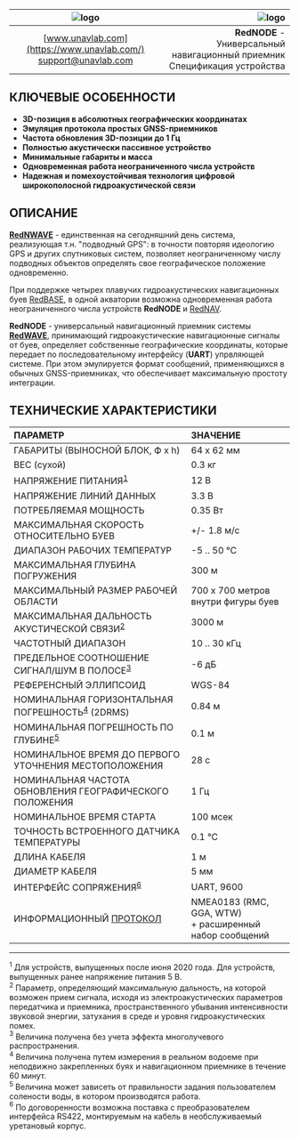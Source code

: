 | ![logo](https://ucnl.github.io/documentation/sm_logo.png) | ![logo](https://ucnl.github.io/documentation/def_modem_black.png) |
| :---: | ---: |
| [www.unavlab.com](https://www.unavlab.com/) <br/> [support@unavlab.com](mailto:support@unavlab.com) | **RedNODE** - Универсальный навигационный приемник <br/> Спецификация устройства |

## КЛЮЧЕВЫЕ ОСОБЕННОСТИ

* **3D-позиция в абсолютных географических координатах**
* **Эмуляция протокола простых GNSS-приемников**
* **Частота обновления 3D-позиции до 1 Гц**
* **Полностью акустически пассивное устройство**
* **Минимальные габариты и масса**
* **Одновременная работа неограниченного числа устройств**
* **Надежная и помехоустойчивая технология цифровой широкополосной гидроакустической связи**

## ОПИСАНИЕ

**[RedNWAVE](RedWAVE_DataBrief_ru.md)** - единственная на сегодняшний день система, реализующая т.н. "подводный GPS": в точности повторяя 
идеологию GPS и других спутниковых систем, позволяет неограниченному числу подводных объектов определять свое географическое положение 
одновременно.  
 
При поддержке четырех плавучих гидроакустических навигационных буев [RedBASE](RedBASE_Specification_ru.md), в одной акватории возможна 
одновременная работа неограниченного числа устройств **RedNODE** и [RedNAV](RedNAV_Specification_ru.md).  

**RedNODE** - универсальный навигационный приемник системы **[RedWAVE](RedWAVE_DataBrief_ru.md)**, принимающий гидроакустические 
навигационные сигналы от буев, определяет собственные географические координаты, которые передает по последовательному интерфейсу (**UART**)
 упрвляющей системе. При этом эмулируется формат сообщений, применяющихся в обычных GNSS-приемниках, что обеспечивает максимальную простоту 
 интеграции.

<div style="page-break-after: always;"></div>

## ТЕХНИЧЕСКИЕ ХАРАКТЕРИСТИКИ

| ПАРАМЕТР | ЗНАЧЕНИЕ |
| :--- | :--- |
| ГАБАРИТЫ (ВЫНОСНОЙ БЛОК, Ф х h) | 64 x 62 мм |
| ВЕС (сухой) | 0.3 кг |
| НАПРЯЖЕНИЕ ПИТАНИЯ<sup>[1](#footnote1)</sup> | 12 В |
| НАПРЯЖЕНИЕ ЛИНИЙ ДАННЫХ | 3.3 В |
| ПОТРЕБЛЯЕМАЯ МОЩНОСТЬ | 0.35 Вт |
| МАКСИМАЛЬНАЯ СКОРОСТЬ ОТНОСИТЕЛЬНО БУЕВ | +/- 1.8 м/с  |
| ДИАПАЗОН РАБОЧИХ ТЕМПЕРАТУР | -5 .. 50 °С |
| МАКСИМАЛЬНАЯ ГЛУБИНА ПОГРУЖЕНИЯ | 300 м |
| МАКСИМАЛЬНЫЙ РАЗМЕР РАБОЧЕЙ ОБЛАСТИ | 700 х 700 метров внутри фигуры буев |
| МАКСИМАЛЬНАЯ ДАЛЬНОСТЬ АКУСТИЧЕСКОЙ СВЯЗИ<sup>[2](#footnote2)</sup> | 3000 м |
| ЧАСТОТНЫЙ ДИАПАЗОН | 10 .. 30 кГц |
| ПРЕДЕЛЬНОЕ СООТНОШЕНИЕ СИГНАЛ/ШУМ В ПОЛОСЕ<sup>[3](#footnote3)</sup> | -6 дБ |
| РЕФЕРЕНСНЫЙ ЭЛЛИПСОИД | WGS-84 |
| НОМИНАЛЬНАЯ ГОРИЗОНТАЛЬНАЯ ПОГРЕШНОСТЬ<sup>[4](#footnote4)</sup> (2DRMS) | 0.84 м |
| НОМИНАЛЬНАЯ ПОГРЕШНОСТЬ ПО ГЛУБИНЕ<sup>[5](#footnote5)</sup>  | 0.1 м |
| НОМИНАЛЬНОЕ ВРЕМЯ ДО ПЕРВОГО УТОЧНЕНИЯ МЕСТОПОЛОЖЕНИЯ | 28 c |
| НОМИНАЛЬНАЯ ЧАСТОТА ОБНОВЛЕНИЯ ГЕОГРАФИЧЕСКОГО ПОЛОЖЕНИЯ | 1 Гц |
| НОМИНАЛЬНОЕ ВРЕМЯ СТАРТА | 100 мсек |
| ТОЧНОСТЬ ВСТРОЕННОГО ДАТЧИКА ТЕМПЕРАТУРЫ | 0.1 °C |
| ДЛИНА КАБЕЛЯ | 1 м |
| ДИАМЕТР КАБЕЛЯ | 5 мм |
| ИНТЕРФЕЙС СОПРЯЖЕНИЯ<sup>[6](#footnote6)</sup> | UART, 9600  |
| ИНФОРМАЦИОННЫЙ [ПРОТОКОЛ](RedWAVE_Protocol_Specification_ru.md) | NMEA0183 (RMC, GGA, WTW) <br/> + расширенный набор сообщений |

________________
<a name="footnote1"><sup>1</sup></a> Для устройств, выпущенных после июня 2020 года. Для устройств, выпущенных ранее напряжение питания 5 В.  
<a name="footnote2"><sup>2</sup></a> Параметр, определяющий максимальную дальность, на которой возможен прием сигнала, исходя из 
электроакустических параметров передатчика и приемника, пространственного убывания интенсивности звуковой энергии, затухания в среде 
и уровня гидроакустических помех.  
<a name="footnote3"><sup>3</sup></a> Величина получена без учета эффекта многолучевого распространения.  
<a name="footnote4"><sup>4</sup></a> Величина получена путем измерения в реальном водоеме при неподвижно закрепленных буях и навигационном
приемнике в течение 60 минут.  
<a name="footnote5"><sup>5</sup></a> Величина может зависеть от правильности задания пользователем солености воды, в котором производятся
работа.  
<a name="footnote6"><sup>6</sup></a> По договоренности возможна поставка с преобразователем интерфейса RS422, монтируемым на кабель в необслуживаемый уретановый корпус.  
